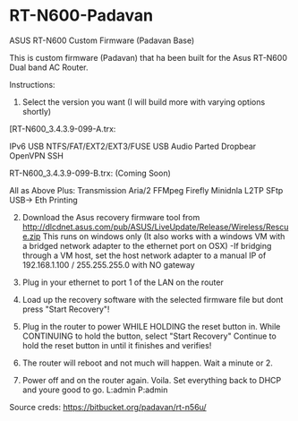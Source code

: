 # RT-N600-Padavan
ASUS RT-N600 Custom Firmware (Padavan Base)

This is custom firmware (Padavan) that ha been built for the Asus RT-N600 Dual band AC Router.

Instructions:
1) Select the version you want (I will build more with varying options shortly)

[RT-N600_3.4.3.9-099-A.trx:

  IPv6
  USB
  NTFS/FAT/EXT2/EXT3/FUSE
  USB Audio
  Parted
  Dropbear
  OpenVPN
  SSH
  
  
RT-N600_3.4.3.9-099-B.trx: (Coming Soon)

  All as Above Plus:
  Transmission
  Aria/2
  FFMpeg
  Firefly
  Minidnla
  L2TP
  SFtp
  USB-> Eth Printing
  
2) Download the Asus recovery firmware tool from http://dlcdnet.asus.com/pub/ASUS/LiveUpdate/Release/Wireless/Rescue.zip
   This runs on windows only (It also works with a windows VM with a bridged network adapter to the ethernet port on OSX)
   -If bridging through a VM host, set the host network adapter to a manual IP of 192.168.1.100 / 255.255.255.0 with NO   gateway
   
4) Plug in your ethernet to port 1 of the LAN on the router

5) Load up the recovery software with the selected firmware file but dont press "Start Recovery"!

6) Plug in the router to power WHILE HOLDING the reset button in. While CONTINUING to hold the button, select "Start Recovery"
   Continue to hold the reset button in until it finishes and verifies!
   
7) The router will reboot and not much will happen. Wait a minute or 2. 

8) Power off and on the router again. Voila. Set everything back to DHCP and youre good to go. L:admin P:admin

   
 Source creds: https://bitbucket.org/padavan/rt-n56u/
  
